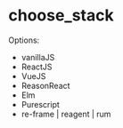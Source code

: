 # choose_stack

Options:

- vanillaJS
- ReactJS
- VueJS
- ReasonReact
- Elm
- Purescript
- re-frame | reagent | rum

